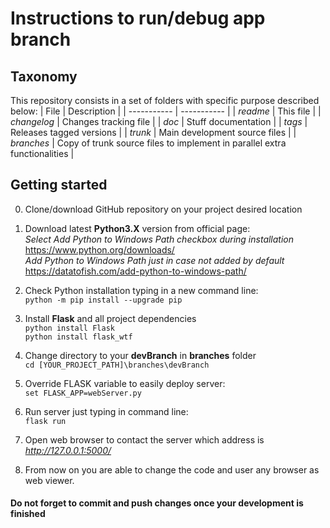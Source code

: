 **Instructions to run/debug app branch**
================================================
## Taxonomy
This repository consists in a set of folders with specific purpose described below:
| File      		| Description |
| ----------- 		| ----------- |
| *readme*  		| This file       |
| *changelog*  		| Changes tracking file       |
| *doc*  			| Stuff documentation       |
| *tags*  			| Releases tagged versions |
| *trunk*  			| Main development source files       |
| *branches*  		| Copy of trunk source files to implement in parallel extra functionalities      |

## Getting started
0.	Clone/download GitHub repository on your project desired location

1. 	Download latest **Python3.X** version from official page:   
	*Select Add Python to Windows Path checkbox during installation*  
		https://www.python.org/downloads/   
	*Add Python to Windows Path just in case not added by default*  
		https://datatofish.com/add-python-to-windows-path/  
		
2. 	Check Python installation typing in a new command line:\
	``python -m pip install --upgrade pip``
	
3.	Install **Flask** and all project dependencies\
	``python install Flask``\
	``python install flask_wtf``
	
4.	Change directory to your **devBranch** in **branches** folder\
	``cd [YOUR_PROJECT_PATH]\branches\devBranch``
	
5.	Override FLASK variable to easily deploy server:\
	``set FLASK_APP=webServer.py``
	
6.	Run server just typing in command line:\
	``flask run``
	
7.	Open web browser to contact the server which address is *http://127.0.0.1:5000/* 

8.	From now on you are able to change the code and user any browser as web viewer.

#### Do not forget to commit and push changes once your development is finished
	